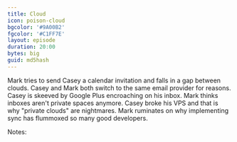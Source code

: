 ```yaml
---
title: Cloud
icon: poison-cloud
bgcolor: '#9A00B2'
fgcolor: '#C1FF7E'
layout: episode
duration: 20:00
bytes: big
guid: md5hash
---
```


Mark tries to send Casey a calendar invitation and falls in a gap between
clouds. Casey and Mark both switch to the same email provider for reasons.
Casey is skeeved by Google Plus encroaching on his inbox. Mark thinks inboxes
aren't private spaces anymore. Casey broke his VPS and that is why "private
clouds" are nightmares. Mark ruminates on why implementing sync has flummoxed
so many good developers.

Notes:

